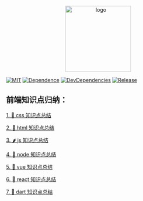 <p align="center">
  <a href="https://vuepress.vuejs.org/" target="_blank">
    <img width="180" src="https://iconfont.alicdn.com/t/1f5a98e5-ec25-4347-ba16-f1d28057423f.png" alt="logo">
  </a>
</p>

<p align="center">

[![MIT](https://img.shields.io/github/license/shunyue1320/frontend-question)](https://github.com/shunyue1320/frontend-question/blob/master/LICENSE)
[![Dependence](https://img.shields.io/david/shunyue1320/frontend-question)](https://david-dm.org/shunyue1320/frontend-question)
[![DevDependencies](https://img.shields.io/david/dev/shunyue1320/frontend-question)](https://david-dm.org/shunyue1320/frontend-question?type=dev)
[![Release](https://img.shields.io/github/v/release/shunyue1320/frontend-question)](https://github.com/shunyue1320/frontend-question/releases/latest)

</p>


## 前端知识点归纳：

[1. 🍦 css 知识点总结](https://github.com/shunyue1320/frontend-question/blob/master/css知识点总结.md)

[2. 🍨 html 知识点总结](https://github.com/shunyue1320/frontend-question/blob/master/html知识点总结.md)

[3. 🌶 js 知识点总结](https://github.com/shunyue1320/frontend-question/blob/master/js知识点总结.md)

[4. 🥗 node 知识点总结](https://github.com/shunyue1320/frontend-question/blob/master/node知识点总结.md)

[5. 🌾 vue 知识点总结](https://github.com/shunyue1320/frontend-question/blob/master/vue知识点总结.md)

[6. 🍆 react 知识点总结](https://github.com/shunyue1320/frontend-question/blob/master/react知识点总结.md)


[7. 🌱 dart 知识点总结](https://github.com/shunyue1320/frontend-question/blob/master/dart知识点总结.md)